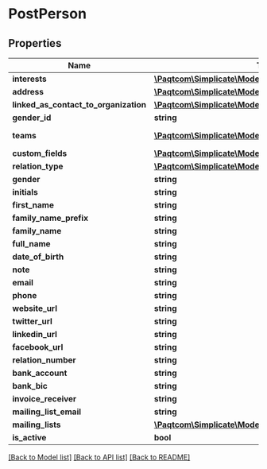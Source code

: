 # PostPerson

## Properties

 Name                                  | Type                                                                                  | Description   | Notes      
---------------------------------------|---------------------------------------------------------------------------------------|---------------|------------
 **interests**                         | [**\Paqtcom\Simplicate\Model\PostInterest[]**](PostInterest.md)                           |               | [optional] 
 **address**                           | [**\Paqtcom\Simplicate\Model\PostAddress**](PostAddress.md)                               |               | [optional] 
 **linked_as_contact_to_organization** | [**\Paqtcom\Simplicate\Model\PostContactOrganizationFk[]**](PostContactOrganizationFk.md) |               | [optional] 
 **gender_id**                         | **string**                                                                            |               | [optional] 
 **teams**                             | [**\Paqtcom\Simplicate\Model\PostTeam[]**](PostTeam.md)                                   | See /hrm/team | [optional] 
 **custom_fields**                     | [**\Paqtcom\Simplicate\Model\PostCustomFieldValue[]**](PostCustomFieldValue.md)           |               | [optional] 
 **relation_type**                     | [**\Paqtcom\Simplicate\Model\RelationType**](RelationType.md)                             |               | [optional] 
 **gender**                            | **string**                                                                            |               | [optional] 
 **initials**                          | **string**                                                                            |               | [optional] 
 **first_name**                        | **string**                                                                            |               | [optional] 
 **family_name_prefix**                | **string**                                                                            |               | [optional] 
 **family_name**                       | **string**                                                                            |               | [optional] 
 **full_name**                         | **string**                                                                            |               | [optional] 
 **date_of_birth**                     | **string**                                                                            |               | [optional] 
 **note**                              | **string**                                                                            |               | [optional] 
 **email**                             | **string**                                                                            |               | [optional] 
 **phone**                             | **string**                                                                            |               | [optional] 
 **website_url**                       | **string**                                                                            |               | [optional] 
 **twitter_url**                       | **string**                                                                            |               | [optional] 
 **linkedin_url**                      | **string**                                                                            |               | [optional] 
 **facebook_url**                      | **string**                                                                            |               | [optional] 
 **relation_number**                   | **string**                                                                            |               | [optional] 
 **bank_account**                      | **string**                                                                            |               | [optional] 
 **bank_bic**                          | **string**                                                                            |               | [optional] 
 **invoice_receiver**                  | **string**                                                                            |               | [optional] 
 **mailing_list_email**                | **string**                                                                            |               | [optional] 
 **mailing_lists**                     | [**\Paqtcom\Simplicate\Model\PersonMailingList[]**](PersonMailingList.md)                 |               | [optional] 
 **is_active**                         | **bool**                                                                              |               | [optional] 

[[Back to Model list]](../README.md#documentation-for-models) [[Back to API list]](../README.md#documentation-for-api-endpoints) [[Back to README]](../README.md)


